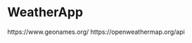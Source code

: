 # <h1> WeatherApp </h1>

<title> Service </title>
https://www.geonames.org/
https://openweathermap.org/api
